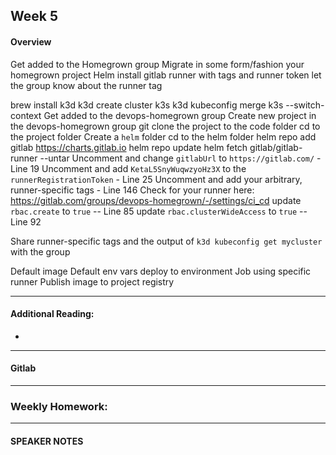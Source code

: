 ## Week 5
#### Overview
Get added to the Homegrown group
Migrate in some form/fashion your homegrown project
Helm install gitlab runner with tags and runner token
let the group know about the runner tag

brew install k3d
k3d create cluster k3s
k3d kubeconfig merge k3s --switch-context
Get added to the devops-homegrown group
Create new project in the devops-homegrown group
git clone the project to the code folder
cd to the project folder
Create a `helm` folder
cd to the helm folder
helm repo add gitlab https://charts.gitlab.io
helm repo update
helm fetch gitlab/gitlab-runner --untar
Uncomment and change `gitlabUrl` to `https://gitlab.com/` - Line 19
Uncomment and add `KetaL5SnyWuqwzyoHz3X` to the `runnerRegistrationToken` - Line 25
Uncomment and add your arbitrary, runner-specific tags - Line 146
Check for your runner here: https://gitlab.com/groups/devops-homegrown/-/settings/ci_cd
update `rbac.create` to `true` -- Line 85
update `rbac.clusterWideAccess` to `true` -- Line 92

Share runner-specific tags and the output of `k3d kubeconfig get mycluster` with the group


Default image
Default env vars
deploy to environment
Job using specific runner
Publish image to project registry

---

#### Additional Reading:
-

---

#### Gitlab

---

### Weekly Homework:

---

#### SPEAKER NOTES
